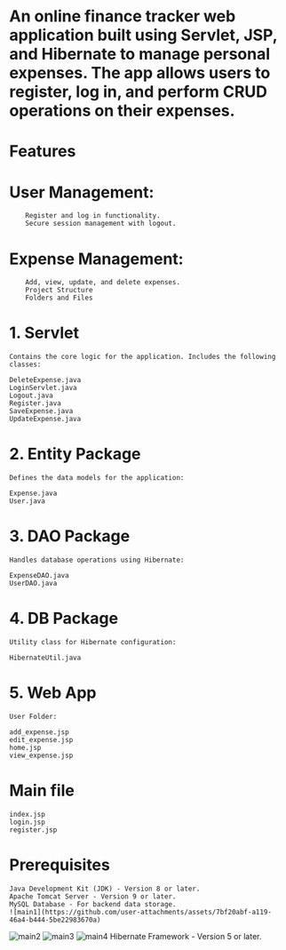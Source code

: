 

# An online finance tracker web application built using Servlet, JSP, and Hibernate to manage personal expenses. The app allows users to register, log in, and perform CRUD operations on their expenses.

#                                                     Features

   #               User Management:

        Register and log in functionality.
        Secure session management with logout.
   #              Expense Management:

        Add, view, update, and delete expenses.
        Project Structure
        Folders and Files

# 1. Servlet
    Contains the core logic for the application. Includes the following classes:

    DeleteExpense.java
    LoginServlet.java
    Logout.java
    Register.java
    SaveExpense.java
    UpdateExpense.java
    
# 2. Entity Package
    Defines the data models for the application:

    Expense.java
    User.java
# 3. DAO Package
    Handles database operations using Hibernate:

    ExpenseDAO.java
    UserDAO.java
# 4. DB Package
    Utility class for Hibernate configuration:

    HibernateUtil.java
# 5. Web App
    User Folder:

    add_expense.jsp
    edit_expense.jsp
    home.jsp
    view_expense.jsp
#                     Main file
    index.jsp
    login.jsp
    register.jsp
#         Prerequisites
    Java Development Kit (JDK) - Version 8 or later.
    Apache Tomcat Server - Version 9 or later.
    MySQL Database - For backend data storage.
    ![main1](https://github.com/user-attachments/assets/7bf20abf-a119-46a4-b444-5be22983670a)
![main2](https://github.com/user-attachments/assets/400f7efc-36df-44f0-8fe1-6a2b66db9989)
![main3](https://github.com/user-attachments/assets/e0b5a062-e2ee-40d2-8780-69ae9307fe48)
![main4](https://github.com/user-attachments/assets/69f8fa9f-03fb-4400-b844-55b807bd70a9)
Hibernate Framework - Version 5 or later.
